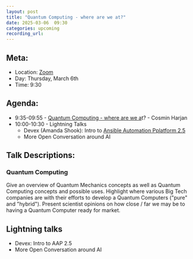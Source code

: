 ```yaml
---
layout: post
title: "Quantum Computing - where are we at?"
date: 2025-03-06  09:30
categories: upcoming
recording_url:
---
```


## Meta:

- Location: [Zoom](https://z.umn.edu/cpmstream)
- Day: Thursday, March 6th
- Time: 9:30

## Agenda:

- 9:35-09:55 - [Quantum Computing - where are we a](https://docs.google.com/presentation/d/1zO4NvEoeGYdujG8tTO2pKtaaaerdGvTRgkjSqW8YIe8/edit?usp=sharing)t? - Cosmin Harjan
- 10:00-10:30 - Lightning Talks
  - Devex (Amanda Shook): Intro to [Ansible Automation Pplatform 2.5](https://docs.google.com/presentation/d/185Pr5neioftBOJin3dHKG-JIdJg-mKuoHeRYNywSP_w/edit?usp=sharing)
  - More Open Conversation around AI

## Talk Descriptions:

### Quantum Computing

Give an overview of Quantum Mechanics concepts as well as Quantum Computing concepts and possible uses. Highlight where various Big Tech companies are with their efforts to develop a Quantum Computers ("pure" and "hybrid").
Present scientist opinions on how close / far we may be to having a Quantum Computer ready for market.

## Lightning talks

- Devex: Intro to AAP 2.5
- More Open Conversation around AI
